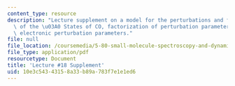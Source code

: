```yaml
---
content_type: resource
description: "Lecture supplement on a model for the perturbations and fine structure\
  \ of the \u03A0 States of CO, factorization of perturbation parameters, and the\
  \ electronic perturbation parameters."
file: null
file_location: /coursemedia/5-80-small-molecule-spectroscopy-and-dynamics-fall-2008/10e3c54343158a33b89a783f7e1e1ed6_18s_analpertb.pdf
file_type: application/pdf
resourcetype: Document
title: 'Lecture #18 Supplement'
uid: 10e3c543-4315-8a33-b89a-783f7e1e1ed6
---
```

